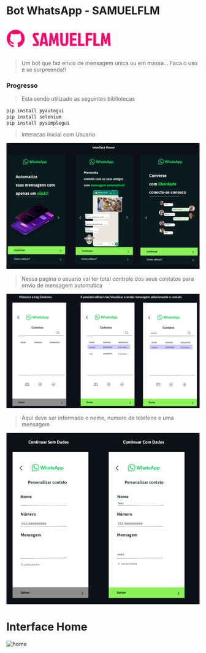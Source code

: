 # Bot WhatsApp - SAMUELFLM

<!---Esses são exemplos. Veja https://shields.io para outras pessoas ou para personalizar este conjunto de escudos. Você pode querer incluir dependências, status do projeto e informações de licença aqui--->

<img src="doc/img/logo.png" alt="logo_samuelflm">

> Um bot que faz envio de mensagem unica ou em massa... Faca o uso e se surpreenda!!

### Progresso

> Esta sendo utilizado as seguintes bibliotecas 

```shell
pip install pyautogui
pip install selenium
pip install pysimplegui
```
> Interacao Inicial com Usuario

<img src="doc//img//Interface Home.png" alt="home">

> Nessa pagina o usuario vai ter total controle dos seus contatos para envio de mensagem automatica

<img src="doc//img//Automacao.png" alt="automacao">


> Aqui deve ser informado o nome, numero de telefone e uma mensagem

<img src="doc//img//Automacao1.png" alt="automacao">

<h1>Interface Home</h1>

![home](https://raw.githubusercontent.com/SamuelFLM/tree/main/doc/img/home.gif)